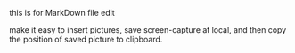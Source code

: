 this is for MarkDown file edit


make it easy to insert pictures, save screen-capture at local, and then copy the position of saved picture to clipboard.
